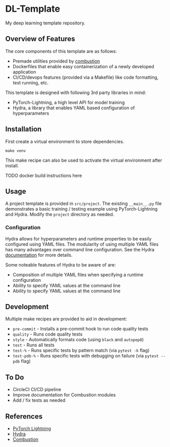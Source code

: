# DL-Template

My deep learning template repository. 


## Overview of Features

The core components of this template are as follows:
* Premade utilities provided by [combustion](https://github.com/TidalPaladin/combustion)
* Dockerfiles that enable easy containerization of a newly developed 
  application
* CI/CD/devops features (provided via a Makefile) like code formatting,
  test running, etc.

This template is designed with following 3rd party libraries in mind:
* PyTorch-Lightning, a high level API for model training
* Hydra, a library that enables YAML based configuration of hyperparameters


## Installation

First create a virtual environment to store dependencies.

```
make venv
```

This make recipe can also be used to activate the virtual environment after install.

TODO docker build instructions here

## Usage

A project template is provided in `src/project`. The existing `__main__.py` file
demonstrates a basic training / testing example using PyTorch-Lightning and Hydra.
Modify the `project` directory as needed.

### Configuration

Hydra allows for hyperparameters and runtime properties to be easily configured
using YAML files. The modularity of using multiple YAML files has many advantages
over command line configuration. See the Hydra 
[documentation](https://github.com/facebookresearch/hydra) for more details. 

Some noteable features of Hydra to be aware of are:
* Composition of multiple YAML files when specifying a runtime configuration
* Ability to specify YAML values at the command line
* Ability to specify YAML values at the command line


## Development

Multiple make recipes are provided to aid in development:
* `pre-commit` - Installs a pre-commit hook to run code quality tests
* `quality` - Runs code quality tests
* `style` - Automatically formats code (using `black` and `autopep8`)
* `test` - Runs all tests
* `test-%` - Runs specific tests by pattern match (via `pytest -k` flag)
* `test-pdb-%` - Runs specific tests with debugging on failure (via `pytest --pdb` flag)

## To Do
* CircleCI CI/CD pipeline
* Improve documentation for Combustion modules
* Add / fix tests as needed


## References
* [PyTorch Lightning](https://github.com/PytorchLightning/pytorch-lightning)
* [Hydra](https://github.com/facebookresearch/hydra)
* [Combustion](https://github.com/TidalPaladin/combustion)
